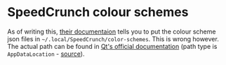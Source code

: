 # SpeedCrunch colour schemes

As of writing this, [their documentaion](https://speedcrunch.org/advanced/colorschemeformat.html) tells you to put the colour scheme json files in ``~/.local/SpeedCrunch/color-schemes``. This is wrong however. The actual path can be found in [Qt's official documentation](https://doc.qt.io/qt-5/qstandardpaths.html#StandardLocation-enum) (path type is ``AppDataLocation`` - [source](https://bitbucket.org/heldercorreia/speedcrunch/src/74756f3438149c01e9edc3259b0f411fa319a22f/src/core/settings.cpp#lines-75)).
